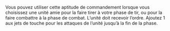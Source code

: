 Vous pouvez utiliser cette aptitude de commandement lorsque vous choisissez une unité amie 
pour la faire tirer à votre phase de tir, ou pour la faire combattre à la phase de combat. 
L’unité doit recevoir l’ordre. Ajoutez 1 aux jets de touche pour les attaques de l’unité 
jusqu’à la fin de la phase.